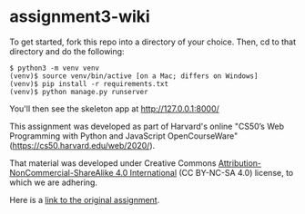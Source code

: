 # assignment3-wiki

To get started, fork this repo into a directory of your choice. Then, cd to that directory and do the following:
```
$ python3 -m venv venv
(venv)$ source venv/bin/active [on a Mac; differs on Windows]
(venv)$ pip install -r requirements.txt
(venv)$ python manage.py runserver
```
You'll then see the skeleton app at http://127.0.0.1:8000/


This assignment was developed as part of Harvard's online "CS50’s Web Programming with Python and JavaScript
OpenCourseWare" (https://cs50.harvard.edu/web/2020/). 

That material was developed under Creative Commons [Attribution-NonCommercial-ShareAlike 4.0 International](https://creativecommons.org/licenses/by-nc-sa/4.0/) (CC BY-NC-SA 4.0) license, to which we are adhering.

Here is a [link to the original assignment](https://cs50.harvard.edu/web/2020/projects/1/wiki/).
